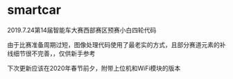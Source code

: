 # smartcar
2019.7.24第14届智能车大赛西部赛区预赛小白四轮代码

由于比赛准备周期过短，图像处理代码使用了最老实的方式，且部分赛道元素的补线细节很不完善，，仅供新手参考

下次更新应该在2020年春节前夕，附带上位机和WiFi模块的版本
